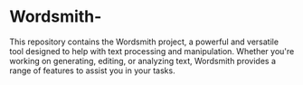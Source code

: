# Wordsmith-
This repository contains the Wordsmith project, a powerful and versatile tool designed to help with text processing and manipulation. Whether you're working on generating, editing, or analyzing text, Wordsmith provides a range of features to assist you in your tasks.
